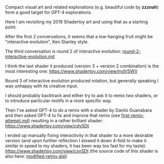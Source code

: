 Compact visual art and related explorations (e.g. beautiful code by **zzznah**) form a good target for GPT-4 explorations.

Here I am revisiting my 2019 Shadertoy art and using that as a starting point.

After the first 2 conversations, it seems that a low-hanging fruit might be "interactive evolution", Ken Stanley style.

The third conversation is round 2 of interactive evolution: [round-2-interactive-evolution.md](round-2-interactive-evolution.md)

I think the last shader it produced (version 3 + version 2 combination) is the most interesting one: https://www.shadertoy.com/view/mdVSWV

Round 3 of interactive evolution produced rotation, but generally speaking I was unhappy with its creative input.

I should probably backtrack and either try to ask it to remix two shaders, or to introduce particular motifs in a more specific way.

Then I've asked GPT-4 to do a remix with a shader by Danilo Guanabara and then asked GPT-4 to fix and improve that remix
(see [first-remix-attempt.md](first-remix-attempt.md)) resulting in a rather brilliant
shader: https://www.shadertoy.com/view/cdySDt

I ended up manually fixing interactivity in that shader to a more desirable version (and upon further reflection I slowed it
down 4-fold to make it similar in speed to my shaders; it has been way too fast for my taste): https://www.shadertoy.com/view/csySDt
(the source code of this shader is also here: [modified-remix.glsl](modified-remix.glsl))
